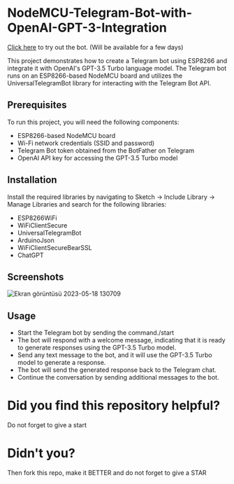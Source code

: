# NodeMCU-Telegram-Bot-with-OpenAI-GPT-3-Integration

[Click here](https://t.me/nodemcuOzerBot) to try out the bot. (Will be available for a few days)

This project demonstrates how to create a Telegram bot using ESP8266 and integrate it with OpenAI's GPT-3.5 Turbo language model.
The Telegram bot runs on an ESP8266-based NodeMCU board and utilizes the UniversalTelegramBot library for interacting with the Telegram Bot API.

## Prerequisites
To run this project, you will need the following components:
- ESP8266-based NodeMCU board
- Wi-Fi network credentials (SSID and password)
- Telegram Bot token obtained from the BotFather on Telegram
- OpenAI API key for accessing the GPT-3.5 Turbo model

## Installation
Install the required libraries by navigating to Sketch -> Include Library -> Manage Libraries and search for the following libraries:
- ESP8266WiFi
- WiFiClientSecure
- UniversalTelegramBot
- ArduinoJson
- WiFiClientSecureBearSSL
- ChatGPT

## Screenshots
![Ekran görüntüsü 2023-05-18 130709](https://github.com/ozermehmett/NodeMCU-Telegram-Bot-with-OpenAI-API-Integration/assets/115498182/128c7446-556a-417d-b7d3-61e70df928af)

## Usage
- Start the Telegram bot by sending the  command./start
- The bot will respond with a welcome message, indicating that it is ready to generate responses using the GPT-3.5 Turbo model.
- Send any text message to the bot, and it will use the GPT-3.5 Turbo model to generate a response.
- The bot will send the generated response back to the Telegram chat.
- Continue the conversation by sending additional messages to the bot.

# Did you find this repository helpful?
Do not forget to give a start

# Didn't you?
Then fork this repo, make it BETTER and do not forget to give a STAR
